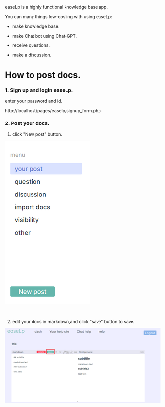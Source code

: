 
easeLp is a highly functional knowledge base app.

You can many things low-costing with using easeLp:

+ make knowledge base.

+ make Chat bot using Chat-GPT.

+ receive questions.

+ make a discussion.

# How to post docs.


### 1. Sign up and login easeLp.

enter your password and id.

http://localhost/pages/easelp/signup_form.php

### 2. Post your docs.

1. click "New post"  button.

![image](./upload/pdq8tu1wrxkbje5n0fos.png)

<br>

2. edit your docs in markdown,and click "save" button to save.

![image](./upload/bi2v4tjg0razx9nhusl7.png)
